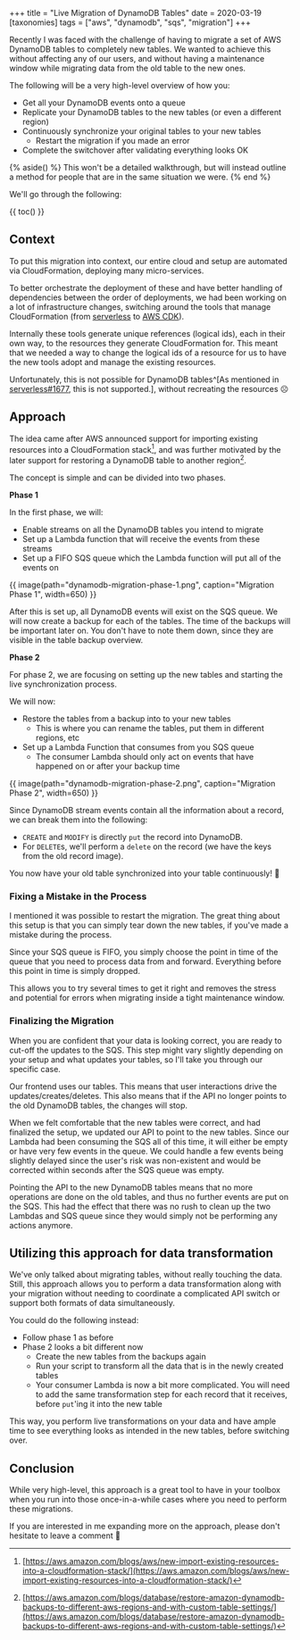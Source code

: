 +++
title = "Live Migration of DynamoDB Tables"
date = 2020-03-19
[taxonomies]
tags = ["aws", "dynamodb", "sqs", "migration"]
+++

Recently I was faced with the challenge of having to migrate a set of AWS DynamoDB tables to completely new tables. We wanted to achieve this without affecting any of our users, and without having a maintenance window while migrating data from the old table to the new ones.

The following will be a very high-level overview of how you:

- Get all your DynamoDB events onto a queue
- Replicate your DynamoDB tables to the new tables (or even a different region)
- Continuously synchronize your original tables to your new tables
    - Restart the migration if you made an error
- Complete the switchover after validating everything looks OK

<div></div><!-- more -->

{% aside() %}
  This won't be a detailed walkthrough, but will instead outline a method for people that are in the same situation we were.
{% end %}

We'll go through the following:

{{ toc() }}

## Context
To put this migration into context, our entire cloud and setup are automated via CloudFormation, deploying many micro-services.

To better orchestrate the deployment of these and have better handling of dependencies between the order of deployments, we had been working on a lot of infrastructure changes, switching around the tools that manage CloudFormation (from [serverless](https://serverless.com) to [AWS CDK](https://github.com/aws/aws-cdk)).

Internally these tools generate unique references (logical ids), each in their own way, to the resources they generate CloudFormation for. This meant that we needed a way to change the logical ids of a resource for us to have the new tools adopt and manage the existing resources.

Unfortunately, this is not possible for DynamoDB tables^[As mentioned in [serverless#1677](https://github.com/serverless/serverless/issues/1677), this is not supported.], without recreating the resources ☹️

## Approach
The idea came after AWS announced support for importing existing resources into a CloudFormation stack[^1], and was further motivated by the later support for restoring a DynamoDB table to another region[^2].

The concept is simple and can be divided into two phases.

**Phase 1**

In the first phase, we will:

- Enable streams on all the DynamoDB tables you intend to migrate
- Set up a Lambda function that will receive the events from these streams
- Set up a FIFO SQS queue which the Lambda function will put all of the events on

{{ image(path="dynamodb-migration-phase-1.png", caption="Migration Phase 1", width=650) }}

After this is set up, all DynamoDB events will exist on the SQS queue. We will now create a backup for each of the tables. The time of the backups will be important later on. You don't have to note them down, since they are visible in the table backup overview.

**Phase 2**

For phase 2, we are focusing on setting up the new tables and starting the live synchronization process.

We will now:

- Restore the tables from a backup into to your new tables
    - This is where you can rename the tables, put them in different regions, etc
- Set up a Lambda Function that consumes from you SQS queue
  - The consumer Lambda should only act on events that have happened on or after your backup time

{{ image(path="dynamodb-migration-phase-2.png", caption="Migration Phase 2", width=650) }}

Since DynamoDB stream events contain all the information about a  record, we can break them into the following:

- `CREATE` and `MODIFY` is directly `put` the record into DynamoDB.
- For `DELETE`s, we'll perform a `delete` on the record (we have the keys from the old record image).

You now have your old table synchronized into your table continuously! 🎉

### Fixing a Mistake in the Process
I mentioned it was possible to restart the migration. The great thing about this setup is that you can simply tear down the new tables, if you've made a mistake during the process.

Since your SQS queue is FIFO, you simply choose the point in time of the queue that you need to process data from and forward. Everything before this point in time is simply dropped.

This allows you to try several times to get it right and removes the stress and potential for errors when migrating inside a tight maintenance window.

### Finalizing the Migration
When you are confident that your data is looking correct, you are ready to cut-off the updates to the SQS. This step might vary slightly depending on your setup and what updates your tables, so I'll take you through our specific case.

Our frontend uses our tables. This means that user interactions drive the updates/creates/deletes. This also means that if the API no longer points to the old DynamoDB tables, the changes will stop.

When we felt comfortable that the new tables were correct, and had finalized the setup, we updated our API to point to the new tables. Since our Lambda had been consuming the SQS all of this time, it will either be empty or have very few events in the queue. We could handle a few events being slightly delayed since the user's risk was non-existent and would be corrected within seconds after the SQS queue was empty.

Pointing the API to the new DynamoDB tables means that no more operations are done on the old tables, and thus no further events are put on the SQS. This had the effect that there was no rush to clean up the two Lambdas and SQS queue since they would simply not be performing any actions anymore.

## Utilizing this approach for data transformation
We've only talked about migrating tables, without really touching the data. Still, this approach allows you to perform a data transformation along with your migration without needing to coordinate a complicated API switch or support both formats of data simultaneously.

You could do the following instead:

- Follow phase 1 as before
- Phase 2 looks a bit different now
    - Create the new tables from the backups again
    - Run your script to transform all the data that is in the newly created tables
    - Your consumer Lambda is now a bit more complicated. You will need to add the same transformation step for each record that it receives, before `put`'ing it into the new table

This way, you perform live transformations on your data and have ample time to see everything looks as intended in the new tables, before switching over.


## Conclusion
While very high-level, this approach is a great tool to have in your toolbox when you run into those once-in-a-while cases where you need to perform these migrations.

If you are interested in me expanding more on the approach, please don't hesitate to leave a comment 🙂

[^1]: [https://aws.amazon.com/blogs/aws/new-import-existing-resources-into-a-cloudformation-stack/](https://aws.amazon.com/blogs/aws/new-import-existing-resources-into-a-cloudformation-stack/)

[^2]: [https://aws.amazon.com/blogs/database/restore-amazon-dynamodb-backups-to-different-aws-regions-and-with-custom-table-settings/](https://aws.amazon.com/blogs/database/restore-amazon-dynamodb-backups-to-different-aws-regions-and-with-custom-table-settings/)
